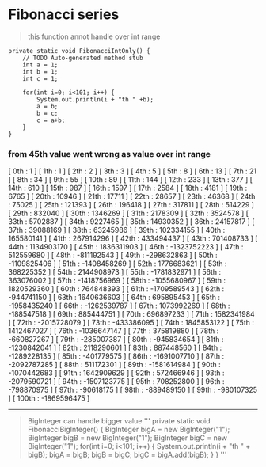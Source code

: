 
# Fibonacci series

> this function annot handle over int range


	private static void FibonacciIntOnly() {
		// TODO Auto-generated method stub
		int a = 1;
		int b = 1;
		int c = 1;
		
		for(int i=0; i<101; i++) {
			System.out.println(i + "th " +b);
			a = b;
			b = c;
			c = a+b;
		}		
	}
	
### from 45th value went wrong as value over int range
 [ 0th : 1 ] 
 [ 1th : 1 ] 
 [ 2th : 2 ] 
 [ 3th : 3 ] 
 [ 4th : 5 ] 
 [ 5th : 8 ] 
 [ 6th : 13 ] 
 [ 7th : 21 ] 
 [ 8th : 34 ] 
 [ 9th : 55 ] 
 [ 10th : 89 ] 
 [ 11th : 144 ] 
 [ 12th : 233 ] 
 [ 13th : 377 ] 
 [ 14th : 610 ] 
 [ 15th : 987 ] 
 [ 16th : 1597 ] 
 [ 17th : 2584 ] 
 [ 18th : 4181 ] 
 [ 19th : 6765 ] 
 [ 20th : 10946 ] 
 [ 21th : 17711 ] 
 [ 22th : 28657 ] 
 [ 23th : 46368 ] 
 [ 24th : 75025 ] 
 [ 25th : 121393 ] 
 [ 26th : 196418 ] 
 [ 27th : 317811 ] 
 [ 28th : 514229 ] 
 [ 29th : 832040 ] 
 [ 30th : 1346269 ] 
 [ 31th : 2178309 ] 
 [ 32th : 3524578 ] 
 [ 33th : 5702887 ] 
 [ 34th : 9227465 ] 
 [ 35th : 14930352 ] 
 [ 36th : 24157817 ] 
 [ 37th : 39088169 ] 
 [ 38th : 63245986 ] 
 [ 39th : 102334155 ] 
 [ 40th : 165580141 ] 
 [ 41th : 267914296 ] 
 [ 42th : 433494437 ] 
 [ 43th : 701408733 ] 
 [ 44th : 1134903170 ] 
 [ 45th : 1836311903 ] 
 [ 46th : -1323752223 ] 
 [ 47th : 512559680 ] 
 [ 48th : -811192543 ] 
 [ 49th : -298632863 ] 
 [ 50th : -1109825406 ] 
 [ 51th : -1408458269 ] 
 [ 52th : 1776683621 ] 
 [ 53th : 368225352 ] 
 [ 54th : 2144908973 ] 
 [ 55th : -1781832971 ] 
 [ 56th : 363076002 ] 
 [ 57th : -1418756969 ] 
 [ 58th : -1055680967 ] 
 [ 59th : 1820529360 ] 
 [ 60th : 764848393 ] 
 [ 61th : -1709589543 ] 
 [ 62th : -944741150 ] 
 [ 63th : 1640636603 ] 
 [ 64th : 695895453 ] 
 [ 65th : -1958435240 ] 
 [ 66th : -1262539787 ] 
 [ 67th : 1073992269 ] 
 [ 68th : -188547518 ] 
 [ 69th : 885444751 ] 
 [ 70th : 696897233 ] 
 [ 71th : 1582341984 ] 
 [ 72th : -2015728079 ] 
 [ 73th : -433386095 ] 
 [ 74th : 1845853122 ] 
 [ 75th : 1412467027 ] 
 [ 76th : -1036647147 ] 
 [ 77th : 375819880 ] 
 [ 78th : -660827267 ] 
 [ 79th : -285007387 ] 
 [ 80th : -945834654 ] 
 [ 81th : -1230842041 ] 
 [ 82th : 2118290601 ] 
 [ 83th : 887448560 ] 
 [ 84th : -1289228135 ] 
 [ 85th : -401779575 ] 
 [ 86th : -1691007710 ] 
 [ 87th : -2092787285 ] 
 [ 88th : 511172301 ] 
 [ 89th : -1581614984 ] 
 [ 90th : -1070442683 ] 
 [ 91th : 1642909629 ] 
 [ 92th : 572466946 ] 
 [ 93th : -2079590721 ] 
 [ 94th : -1507123775 ] 
 [ 95th : 708252800 ] 
 [ 96th : -798870975 ] 
 [ 97th : -90618175 ] 
 [ 98th : -889489150 ] 
 [ 99th : -980107325 ] 
 [ 100th : -1869596475 ] 

--- 

> BigInteger can handle bigger value
'''
 private static void FibonacciBigInteger() {
		BigInteger bigA = new BigInteger("1");
		BigInteger bigB = new BigInteger("1");
		BigInteger bigC = new BigInteger("1");
		for(int i=0; i<101; i++) {
			System.out.println(i + "th " + bigB);
			bigA = bigB;
			bigB = bigC;
			bigC = bigA.add(bigB);
		}
	}
'''